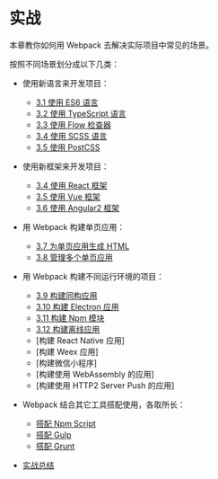 # 实战
本章教你如何用 Webpack 去解决实际项目中常见的场景。

按照不同场景划分成以下几类：

- 使用新语言来开发项目：

  - [3.1 使用 ES6 语言](3.1使用ES6语言.md)
  - [3.2 使用 TypeScript 语言](3.2使用TypeScript语言.md)
  - [3.3 使用 Flow 检查器](3.3使用Flow检查器.md)
  - [3.4 使用 SCSS 语言](3.4使用SCSS语言.md)
  - [3.5 使用 PostCSS](3.5使用PostCSS.md)
  
- 使用新框架来开发项目：

  - [3.4 使用 React 框架](3.4使用React框架.md)
  - [3.5 使用 Vue 框架](3.5使用Vue框架.md)
  - [3.6 使用 Angular2 框架](3.6使用Angular2框架.md)
  
- 用 Webpack 构建单页应用：

  - [3.7 为单页应用生成 HTML](3.7为单页应用生成HTML.md)
  - [3.8 管理多个单页应用](3.8管理多个单页应用.md)
  
- 用 Webpack 构建不同运行环境的项目：

  - [3.9 构建同构应用](3.9构建同构应用.md)
  - [3.10 构建 Electron 应用](3.10构建Electron应用.md)
  - [3.11 构建 Npm 模块](3.11构建Npm模块.md)
  - [3.12 构建离线应用](3.12构建离线应用.md)
  - [构建 React Native 应用]
  - [构建 Weex 应用]
  - [构建微信小程序]
  - [构建使用 WebAssembly 的应用]
  - [构建使用 HTTP2 Server Push 的应用]
  
- Webpack 结合其它工具搭配使用，各取所长：
  - [搭配 Npm Script](3.13搭配NpmScript.md)
  - [搭配 Gulp]()
  - [搭配 Grunt]()
  
- [实战总结]()
  
